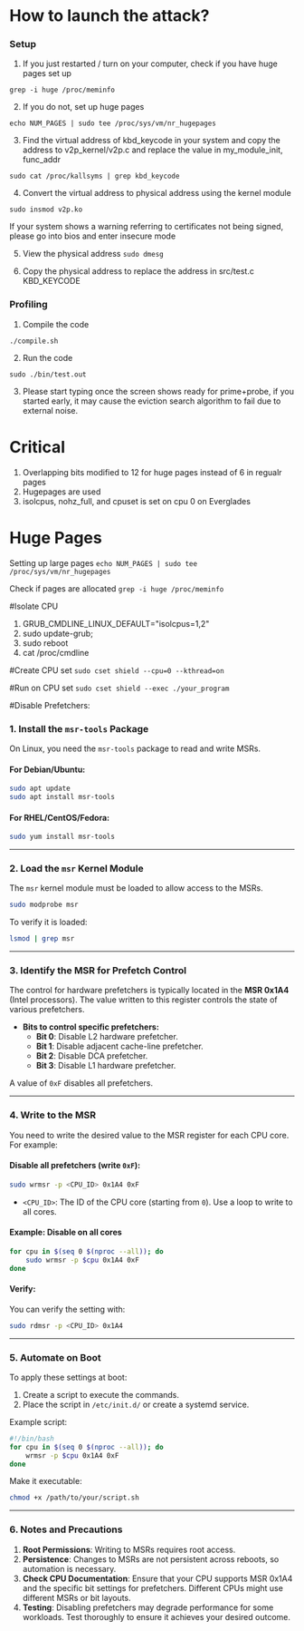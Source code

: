 # How to launch the attack?

### Setup
1. If you just restarted / turn on your computer, check if you have huge pages set up 

```
grep -i huge /proc/meminfo
```

2. If you do not, set up huge pages 

```echo NUM_PAGES | sudo tee /proc/sys/vm/nr_hugepages```

3. Find the virtual address of kbd_keycode in your system and copy the address to v2p_kernel/v2p.c and replace the value in my_module_init, func_addr

```sudo cat /proc/kallsyms | grep kbd_keycode```

4. Convert the virtual address to physical address using the kernel module

```sudo insmod v2p.ko```

If your system shows a warning referring to certificates not being signed, please go into bios and enter insecure mode 

5. View the physical address 
```sudo dmesg```

6. Copy the physical address to replace the address in src/test.c KBD_KEYCODE

### Profiling

1. Compile the code 

``` ./compile.sh ```

2. Run the code 

```
sudo ./bin/test.out
```

3. Please start typing once the screen shows ready for prime+probe, if you started early, it may cause the eviction search algorithm to fail due to external noise. 

# Critical 
1. Overlapping bits modified to 12 for huge pages instead of 6 in regualr pages
2. Hugepages are used
3. isolcpus, nohz_full, and cpuset is set on cpu 0 on Everglades

# Huge Pages

Setting up large pages
```echo NUM_PAGES | sudo tee /proc/sys/vm/nr_hugepages```

Check if pages are allocated
```grep -i huge /proc/meminfo```

#Isolate CPU 
1. GRUB_CMDLINE_LINUX_DEFAULT="isolcpus=1,2" 
2. sudo update-grub; 
3. sudo reboot 
4. cat /proc/cmdline

#Create CPU set
```sudo cset shield --cpu=0 --kthread=on```

#Run on CPU set
```sudo cset shield --exec ./your_program```

#Disable Prefetchers: 
### **1. Install the `msr-tools` Package**
On Linux, you need the `msr-tools` package to read and write MSRs.

#### For Debian/Ubuntu:
```bash
sudo apt update
sudo apt install msr-tools
```

#### For RHEL/CentOS/Fedora:
```bash
sudo yum install msr-tools
```

---

### **2. Load the `msr` Kernel Module**
The `msr` kernel module must be loaded to allow access to the MSRs.

```bash
sudo modprobe msr
```

To verify it is loaded:
```bash
lsmod | grep msr
```

---

### **3. Identify the MSR for Prefetch Control**
The control for hardware prefetchers is typically located in the **MSR 0x1A4** (Intel processors). The value written to this register controls the state of various prefetchers.

- **Bits to control specific prefetchers:**
  - **Bit 0**: Disable L2 hardware prefetcher.
  - **Bit 1**: Disable adjacent cache-line prefetcher.
  - **Bit 2**: Disable DCA prefetcher.
  - **Bit 3**: Disable L1 hardware prefetcher.

A value of `0xF` disables all prefetchers.

---

### **4. Write to the MSR**
You need to write the desired value to the MSR register for each CPU core. For example:

#### Disable all prefetchers (write `0xF`):
```bash
sudo wrmsr -p <CPU_ID> 0x1A4 0xF
```

- `<CPU_ID>`: The ID of the CPU core (starting from `0`). Use a loop to write to all cores.

#### Example: Disable on all cores
```bash
for cpu in $(seq 0 $(nproc --all)); do
    sudo wrmsr -p $cpu 0x1A4 0xF
done
```

#### Verify:
You can verify the setting with:
```bash
sudo rdmsr -p <CPU_ID> 0x1A4
```

---

### **5. Automate on Boot**
To apply these settings at boot:
1. Create a script to execute the commands.
2. Place the script in `/etc/init.d/` or create a systemd service.

Example script:
```bash
#!/bin/bash
for cpu in $(seq 0 $(nproc --all)); do
    wrmsr -p $cpu 0x1A4 0xF
done
```

Make it executable:
```bash
chmod +x /path/to/your/script.sh
```

---

### **6. Notes and Precautions**
1. **Root Permissions**: Writing to MSRs requires root access.
2. **Persistence**: Changes to MSRs are not persistent across reboots, so automation is necessary.
3. **Check CPU Documentation**: Ensure that your CPU supports MSR 0x1A4 and the specific bit settings for prefetchers. Different CPUs might use different MSRs or bit layouts.
4. **Testing**: Disabling prefetchers may degrade performance for some workloads. Test thoroughly to ensure it achieves your desired outcome.

